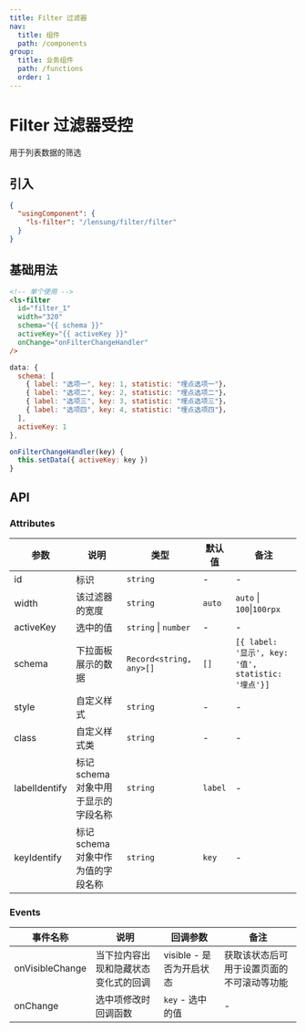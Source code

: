 ```yaml
---
title: Filter 过滤器
nav:
  title: 组件
  path: /components
group:
  title: 业务组件
  path: /functions
  order: 1
---
```


# Filter 过滤器<Badge>受控</Badge>

用于列表数据的筛选

## 引入

```json
{
  "usingComponent": {
    "ls-filter": "/lensung/filter/filter"
  }
}
```

## 基础用法

```html
<!-- 单个使用 -->
<ls-filter
  id="filter_1"
  width="320"
  schema="{{ schema }}"
  activeKey="{{ activeKey }}"
  onChange="onFilterChangeHandler"
/>
```

```js
data: {
  schema: [
    { label: "选项一", key: 1, statistic: "埋点选项一"}，
    { label: "选项二", key: 2, statistic: "埋点选项二"}，
    { label: "选项三", key: 3, statistic: "埋点选项三"}，
    { label: "选项四", key: 4, statistic: "埋点选项四"}，
  ],
  activeKey: 1
},

onFilterChangeHandler(key) {
  this.setData({ activeKey: key })
}
```

## API

### Attributes

| 参数          | 说明                                 | 类型                    | 默认值  | 备注                                               |
| ------------- | ------------------------------------ | ----------------------- | ------- | -------------------------------------------------- |
| id            | 标识                                 | `string`                | -       | -                                                  |
| width         | 该过滤器的宽度                       | `string`                | `auto`  | `auto` \| `100`\|`100rpx`                          |
| activeKey     | 选中的值                             | `string` \| `number`    | -       | -                                                  |
| schema        | 下拉面板展示的数据                   | `Record<string, any>[]` | `[]`    | `[{ label: '显示', key: '值', statistic: '埋点'}]` |
| style         | 自定义样式                           | `string`                | -       | -                                                  |
| class         | 自定义样式类                         | `string`                | -       | -                                                  |
| labelIdentify | 标记 schema 对象中用于显示的字段名称 | `string`                | `label` | -                                                  |
| keyIdentify   | 标记 schema 对象中作为值的字段名称   | `string`                | `key`   | -                                                  |

### Events

| 事件名称        | 说明                                 | 回调参数                 | 备注                                       |
| --------------- | ------------------------------------ | ------------------------ | ------------------------------------------ |
| onVisibleChange | 当下拉内容出现和隐藏状态变化式的回调 | visible - 是否为开启状态 | 获取该状态后可用于设置页面的不可滚动等功能 |
| onChange        | 选中项修改时回调函数                 | `key` - 选中的值         | -                                          |
